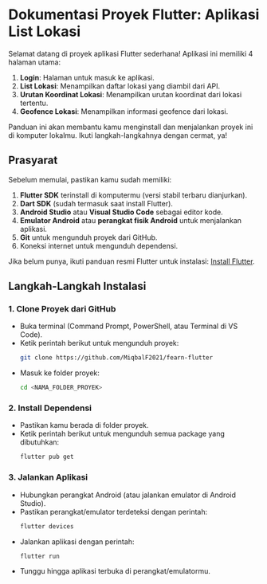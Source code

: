# Dokumentasi Proyek Flutter: Aplikasi List Lokasi

Selamat datang di proyek aplikasi Flutter sederhana! Aplikasi ini memiliki 4 halaman utama:
1. **Login**: Halaman untuk masuk ke aplikasi.
2. **List Lokasi**: Menampilkan daftar lokasi yang diambil dari API.
3. **Urutan Koordinat Lokasi**: Menampilkan urutan koordinat dari lokasi tertentu.
4. **Geofence Lokasi**: Menampilkan informasi geofence dari lokasi.

Panduan ini akan membantu kamu menginstall dan menjalankan proyek ini di komputer lokalmu. Ikuti langkah-langkahnya dengan cermat, ya!

## Prasyarat
Sebelum memulai, pastikan kamu sudah memiliki:
1. **Flutter SDK** terinstall di komputermu (versi stabil terbaru dianjurkan).
2. **Dart SDK** (sudah termasuk saat install Flutter).
3. **Android Studio** atau **Visual Studio Code** sebagai editor kode.
4. **Emulator Android** atau **perangkat fisik Android** untuk menjalankan aplikasi.
5. **Git** untuk mengunduh proyek dari GitHub.
6. Koneksi internet untuk mengunduh dependensi.

Jika belum punya, ikuti panduan resmi Flutter untuk instalasi: [Install Flutter](https://flutter.dev/docs/get-started/install).

## Langkah-Langkah Instalasi

### 1. Clone Proyek dari GitHub
- Buka terminal (Command Prompt, PowerShell, atau Terminal di VS Code).
- Ketik perintah berikut untuk mengunduh proyek:
  ```bash
  git clone https://github.com/MiqbalF2021/fearn-flutter
  ```
- Masuk ke folder proyek:
  ```bash
  cd <NAMA_FOLDER_PROYEK>
  ```

### 2. Install Dependensi
- Pastikan kamu berada di folder proyek.
- Ketik perintah berikut untuk mengunduh semua package yang dibutuhkan:
  ```bash
  flutter pub get
  ```


### 3. Jalankan Aplikasi
- Hubungkan perangkat Android (atau jalankan emulator di Android Studio).
- Pastikan perangkat/emulator terdeteksi dengan perintah:
  ```bash
  flutter devices
  ```
- Jalankan aplikasi dengan perintah:
  ```bash
  flutter run
  ```
- Tunggu hingga aplikasi terbuka di perangkat/emulatormu.
